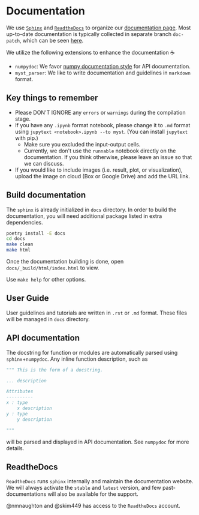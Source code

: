 # Documentation

We use [`Sphinx`](https://www.sphinx-doc.org/en/master/) and [`ReadtheDocs`](https://readthedocs.org/) to organize our [documentation page](https://miv-os.readthedocs.io/en/latest/).
Most up-to-date documentation is typically collected in separate branch `doc-patch`, which can be seen [here](https://miv-os.readthedocs.io/en/doc_patch/).

We utilize the following extensions to enhance the documentation :coffee:
- `numpydoc`: We favor [numpy documentation style](https://numpydoc.readthedocs.io/en/latest/format.html) for API documentation.
- `myst_parser`: We like to write documentation and guidelines in `markdown` format.

## Key things to remember

- Please DON'T IGNORE any `errors` or `warnings` during the compilation stage.
- If you have any `.ipynb` format notebook, please change it to `.md` format using `jupytext <notebook>.ipynb --to myst`. (You can install `jupytext` with pip.)
    - Make sure you excluded the input-output cells.
    - Currently, we don't use the `runnable` notebook directly on the documentation. If you think otherwise, please leave an issue so that we can discuss.
- If you would like to include images (i.e. result, plot, or visualization), upload the image on cloud (Box or Google Drive) and add the URL link.

## Build documentation

The `sphinx` is already initialized in `docs` directory. In order to build the documentation, you will need additional package listed in extra dependencies.

```bash
poetry install -E docs
cd docs
make clean
make html
```

Once the documentation building is done, open `docs/_build/html/index.html` to view.

Use `make help` for other options.

## User Guide

User guidelines and tutorials are written in `.rst` or `.md` format.
These files will be managed in `docs` directory.

## API documentation

The docstring for function or modules are automatically parsed using `sphinx`+`numpydoc`.
Any inline function description, such as

```py
""" This is the form of a docstring.

... description

Attributes
----------
x : type
    x description
y : type
    y description

"""
```

will be parsed and displayed in API documentation. See `numpydoc` for more details.

## ReadtheDocs

`ReadtheDocs` runs `sphinx` internally and maintain the documentation website. We will always activate the `stable` and `latest` version, and few past-documentations will also be available for the support.

@nmnaughton and @skim449 has access to the `ReadtheDocs` account.
